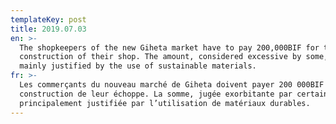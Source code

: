 ```yaml
---
templateKey: post
title: 2019.07.03
en: >-
  The shopkeepers of the new Giheta market have to pay 200,000BIF for the
  construction of their shop. The amount, considered excessive by some, is
  mainly justified by the use of sustainable materials.
fr: >-
  Les commerçants du nouveau marché de Giheta doivent payer 200 000BIF pour la
  construction de leur échoppe. La somme, jugée exorbitante par certains, est
  principalement justifiée par l’utilisation de matériaux durables.
---
```


